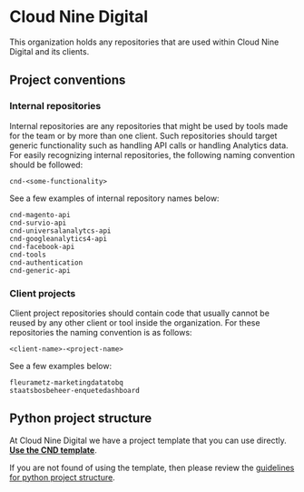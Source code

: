 # Cloud Nine Digital
This organization holds any repositories that are used within Cloud Nine Digital and its clients.

## Project conventions
### Internal repositories
Internal repositories are any repositories that might be used by tools made for the team or by more than one client. Such repositories should target generic functionality such as handling API calls or handling Analytics data. For easily recognizing internal repositories, the following naming convention should be followed:
```
cnd-<some-functionality>
```

See a few examples of internal repository names below:
```
cnd-magento-api
cnd-survio-api
cnd-universalanalytcs-api
cnd-googleanalytics4-api
cnd-facebook-api
cnd-tools
cnd-authentication
cnd-generic-api
```

### Client projects
Client project repositories should contain code that usually cannot be reused by any other client or tool inside the organization. For these repositories the naming convention is as follows:
```
<client-name>-<project-name>
```
See a few examples below:
```
fleurametz-marketingdatatobq
staatsbosbeheer-enquetedashboard
```
## Python project structure

At Cloud Nine Digital we have a project template that you can use directly. **[Use the CND template](https://github.com/cloudninedigital/cnd-python-template/generate)**.

If you are not found of using the template, then please review the [guidelines for python project structure](https://wiki.cloudninedigital.nl/Processing-and-Delivery/Software-Development/Python/installable-python-packages).


